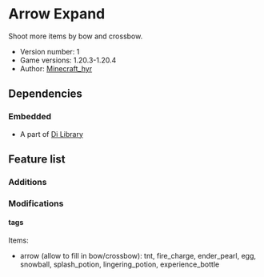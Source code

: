 # Arrow Expand

Shoot more items by bow and crossbow.

- Version number: 1
- Game versions: 1.20.3-1.20.4
- Author: [Minecraft_hyr](https://github.com/Minecrafthyr)

## Dependencies

### Embedded

- A part of [Di Library](https://modrinth.com/datapack/dilib)

## Feature list

### Additions

### Modifications

#### tags

Items:

- arrow (allow to fill in bow/crossbow): tnt, fire_charge, ender_pearl, egg, snowball, splash_potion, lingering_potion, experience_bottle
